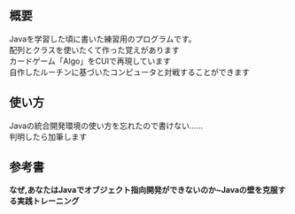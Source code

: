 ## 概要
Javaを学習した頃に書いた練習用のプログラムです。  
配列とクラスを使いたくて作った覚えがあります  
カードゲーム「Algo」をCUIで再現しています  
自作したルーチンに基づいたコンピュータと対戦することができます

## 使い方
Javaの統合開発環境の使い方を忘れたので書けない……  
判明したら加筆します

## 参考書
**なぜ,あなたはJavaでオブジェクト指向開発ができないのか~Javaの壁を克服する実践トレーニング**
